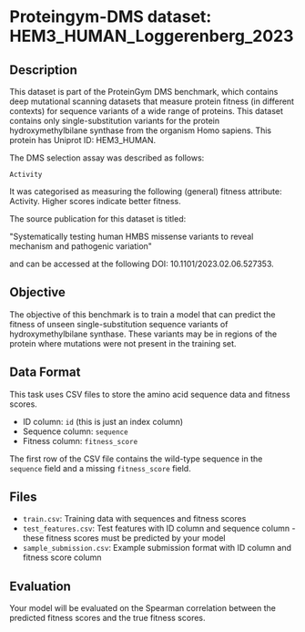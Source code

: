 
# Proteingym-DMS dataset: HEM3_HUMAN_Loggerenberg_2023

## Description

This dataset is part of the ProteinGym DMS benchmark, which contains deep mutational scanning datasets that measure
protein fitness (in different contexts) for sequence variants of a wide range of proteins. This dataset contains
only single-substitution variants for the protein hydroxymethylbilane synthase from the organism Homo sapiens. This protein has Uniprot ID: HEM3_HUMAN. 

The DMS selection assay was described as follows: 

    Activity

It was categorised as measuring the following (general) fitness attribute: Activity. Higher scores indicate better fitness.

The source publication for this dataset is titled: 

"Systematically testing human HMBS missense variants to reveal mechanism and pathogenic variation"

and can be accessed at the following DOI: 10.1101/2023.02.06.527353.

## Objective

The objective of this benchmark is to train a model that can predict the fitness of unseen single-substitution sequence variants of hydroxymethylbilane synthase.
These variants may be in regions of the protein where mutations were not present in the training set.

## Data Format

This task uses CSV files to store the amino acid sequence data and fitness scores.
- ID column: `id` (this is just an index column)
- Sequence column: `sequence`
- Fitness column: `fitness_score`

The first row of the CSV file contains the wild-type sequence in the `sequence` field and a missing `fitness_score` field.

## Files

- `train.csv`: Training data with sequences and fitness scores
- `test_features.csv`: Test features with ID column and sequence column - these fitness scores must be predicted by your model
- `sample_submission.csv`: Example submission format with ID column and fitness score column

## Evaluation

Your model will be evaluated on the Spearman correlation between the predicted fitness scores and the true fitness scores.
